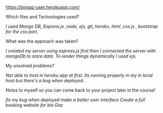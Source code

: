 
https://biogaz-user.herokuapp.com/


Which files and Technologies used?

 *I used Mongo DB, Express.js ,node, ejs, git, heroku, html ,css js , bootstrap for the css part.*




What was the approach was taken?




 *I created my server using express.js first then I connected the server with mongoDb to store data. To render things dynamically I used ejs.*


My unsolved problems?



 *Not able to host in heroku app at first. Its running properly in my in local host but there's a bug when deployed.*


Notes to myself so you can come back to your project later in the course!

  *fix my bug when deployed*
  *make a better user interface*
  *Create a full booking website for bio Gaz*